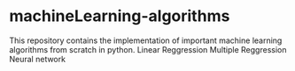 # machineLearning-algorithms
This repository contains the implementation of important machine learning algorithms from scratch in python.
Linear Reggression
Multiple Reggression
Neural network

